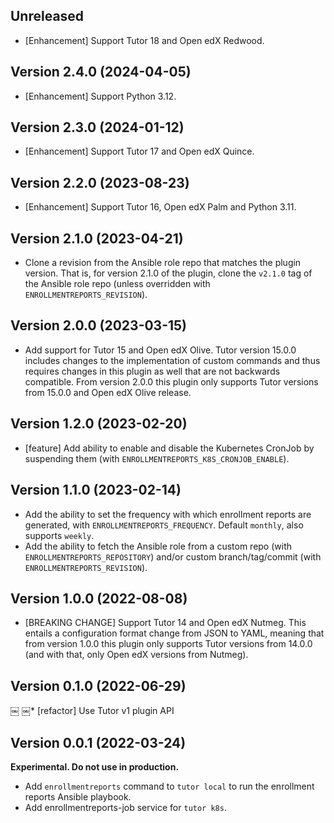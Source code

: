 ## Unreleased

* [Enhancement] Support Tutor 18 and Open edX Redwood.

## Version 2.4.0 (2024-04-05)
* [Enhancement] Support Python 3.12.

## Version 2.3.0 (2024-01-12)

* [Enhancement] Support Tutor 17 and Open edX Quince.

## Version 2.2.0 (2023-08-23)

* [Enhancement] Support Tutor 16, Open edX Palm and Python 3.11.

## Version 2.1.0 (2023-04-21)

* Clone a revision from the Ansible role repo that matches the plugin
  version. That is, for version 2.1.0 of the plugin, clone the
  `v2.1.0` tag of the Ansible role repo (unless overridden with
  `ENROLLMENTREPORTS_REVISION`).

## Version 2.0.0 (2023-03-15)

* Add support for Tutor 15 and Open edX Olive.
  Tutor version 15.0.0 includes changes to the implementation of
  custom commands and thus requires changes in this plugin as well
  that are not backwards compatible.
  From version 2.0.0 this plugin only supports Tutor versions
  from 15.0.0 and Open edX Olive release.

## Version 1.2.0 (2023-02-20)

* [feature] Add ability to enable and disable the Kubernetes CronJob
  by suspending them (with `ENROLLMENTREPORTS_K8S_CRONJOB_ENABLE`).

## Version 1.1.0 (2023-02-14)

* Add the ability to set the frequency with which enrollment reports are
  generated, with `ENROLLMENTREPORTS_FREQUENCY`. Default `monthly`, also
  supports `weekly`.
* Add the ability to fetch the Ansible role from a custom repo
  (with `ENROLLMENTREPORTS_REPOSITORY`) and/or custom branch/tag/commit
  (with `ENROLLMENTREPORTS_REVISION`).

## Version 1.0.0 (2022-08-08)

* [BREAKING CHANGE] Support Tutor 14 and Open edX Nutmeg. This entails
  a configuration format change from JSON to YAML, meaning that from
  version 1.0.0 this plugin only supports Tutor versions from 14.0.0
  (and with that, only Open edX versions from Nutmeg).

## Version 0.1.0 (2022-06-29)
￼
￼* [refactor] Use Tutor v1 plugin API

## Version 0.0.1 (2022-03-24)

**Experimental. Do not use in production.**

* Add `enrollmentreports` command to `tutor local` to run the
  enrollment reports Ansible playbook.
* Add enrollmentreports-job service for `tutor k8s`.

